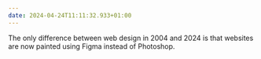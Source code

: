 ```yaml
---
date: 2024-04-24T11:11:32.933+01:00
---
```


The only difference between web design in 2004 and 2024 is that websites are now painted using Figma instead of Photoshop.
